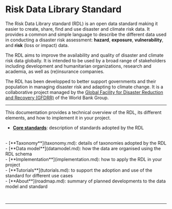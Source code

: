 # Risk Data Library Standard

The Risk Data Library standard (RDL) is an open data standard making it easier to create, share, find and use disaster and climate risk data. It provides a common and simple language to describe the different data used in conducting a disaster risk assessment: **hazard**, **exposure**, **vulnerability**, and **risk** (loss or impact) data. 

The RDL aims to improve the availability and quality of disaster and climate risk data globally. It is intended to be used by a broad range of stakeholders including development and humanitarian organizations, research and academia, as well as (re)insurance companies.

The RDL has been developped to better support governments and their population in managing disaster risk and adapting to climate change. It is a collaborative project managed by the [Global Facility for Disaster Reduction and Recovery (GFDRR)](https://www.gfdrr.org/) of the World Bank Group.

<hr>

This documentation provides a technical overview of the RDL, its different elements, and how to implement it in your project.

- [**Core standards**](standards.md): description of standards adopted by the RDL
<br>
- [**Taxonomy**](taxonomy.md): details of taxonomies adopted by the RDL
<br>
- [**Data model**](datamodel.md): how the data are organised using the RDL schema
<br>
- [**Implementation**](implementation.md): how to apply the RDL in your project
<br>
- [**Tutorials**](tutorials.md): to support the adoption and use of the standard for different use cases
<br>
- [**About**](roadmap.md): summary of planned developments to the data model and standard

<br><hr>